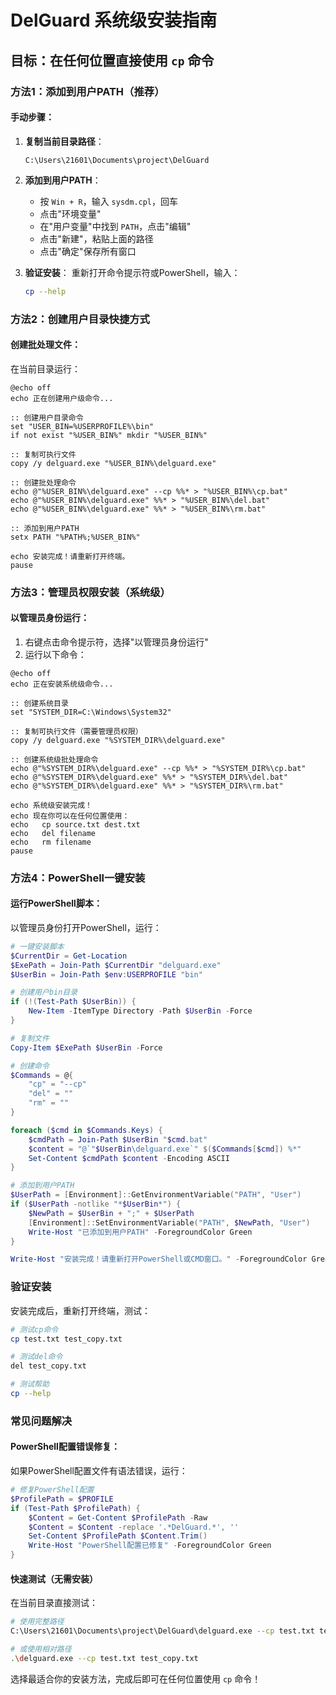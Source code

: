 # DelGuard 系统级安装指南

## 目标：在任何位置直接使用 `cp` 命令

### 方法1：添加到用户PATH（推荐）

#### 手动步骤：
1. **复制当前目录路径**：
   ```
   C:\Users\21601\Documents\project\DelGuard
   ```

2. **添加到用户PATH**：
   - 按 `Win + R`，输入 `sysdm.cpl`，回车
   - 点击"环境变量"
   - 在"用户变量"中找到 `PATH`，点击"编辑"
   - 点击"新建"，粘贴上面的路径
   - 点击"确定"保存所有窗口

3. **验证安装**：
   重新打开命令提示符或PowerShell，输入：
   ```bash
   cp --help
   ```

### 方法2：创建用户目录快捷方式

#### 创建批处理文件：
在当前目录运行：
```batch
@echo off
echo 正在创建用户级命令...

:: 创建用户目录命令
set "USER_BIN=%USERPROFILE%\bin"
if not exist "%USER_BIN%" mkdir "%USER_BIN%"

:: 复制可执行文件
copy /y delguard.exe "%USER_BIN%\delguard.exe"

:: 创建批处理命令
echo @"%USER_BIN%\delguard.exe" --cp %%* > "%USER_BIN%\cp.bat"
echo @"%USER_BIN%\delguard.exe" %%* > "%USER_BIN%\del.bat"
echo @"%USER_BIN%\delguard.exe" %%* > "%USER_BIN%\rm.bat"

:: 添加到用户PATH
setx PATH "%PATH%;%USER_BIN%"

echo 安装完成！请重新打开终端。
pause
```

### 方法3：管理员权限安装（系统级）

#### 以管理员身份运行：
1. 右键点击命令提示符，选择"以管理员身份运行"
2. 运行以下命令：

```batch
@echo off
echo 正在安装系统级命令...

:: 创建系统目录
set "SYSTEM_DIR=C:\Windows\System32"

:: 复制可执行文件（需要管理员权限）
copy /y delguard.exe "%SYSTEM_DIR%\delguard.exe"

:: 创建系统级批处理命令
echo @"%SYSTEM_DIR%\delguard.exe" --cp %%* > "%SYSTEM_DIR%\cp.bat"
echo @"%SYSTEM_DIR%\delguard.exe" %%* > "%SYSTEM_DIR%\del.bat"
echo @"%SYSTEM_DIR%\delguard.exe" %%* > "%SYSTEM_DIR%\rm.bat"

echo 系统级安装完成！
echo 现在你可以在任何位置使用：
echo   cp source.txt dest.txt
echo   del filename
echo   rm filename
pause
```

### 方法4：PowerShell一键安装

#### 运行PowerShell脚本：
以管理员身份打开PowerShell，运行：

```powershell
# 一键安装脚本
$CurrentDir = Get-Location
$ExePath = Join-Path $CurrentDir "delguard.exe"
$UserBin = Join-Path $env:USERPROFILE "bin"

# 创建用户bin目录
if (!(Test-Path $UserBin)) {
    New-Item -ItemType Directory -Path $UserBin -Force
}

# 复制文件
Copy-Item $ExePath $UserBin -Force

# 创建命令
$Commands = @{
    "cp" = "--cp"
    "del" = ""
    "rm" = ""
}

foreach ($cmd in $Commands.Keys) {
    $cmdPath = Join-Path $UserBin "$cmd.bat"
    $content = "@`"$UserBin\delguard.exe`" $($Commands[$cmd]) %*"
    Set-Content $cmdPath $content -Encoding ASCII
}

# 添加到用户PATH
$UserPath = [Environment]::GetEnvironmentVariable("PATH", "User")
if ($UserPath -notlike "*$UserBin*") {
    $NewPath = $UserBin + ";" + $UserPath
    [Environment]::SetEnvironmentVariable("PATH", $NewPath, "User")
    Write-Host "已添加到用户PATH" -ForegroundColor Green
}

Write-Host "安装完成！请重新打开PowerShell或CMD窗口。" -ForegroundColor Green
```

### 验证安装

安装完成后，重新打开终端，测试：

```bash
# 测试cp命令
cp test.txt test_copy.txt

# 测试del命令
del test_copy.txt

# 测试帮助
cp --help
```

### 常见问题解决

#### PowerShell配置错误修复：
如果PowerShell配置文件有语法错误，运行：

```powershell
# 修复PowerShell配置
$ProfilePath = $PROFILE
if (Test-Path $ProfilePath) {
    $Content = Get-Content $ProfilePath -Raw
    $Content = $Content -replace '.*DelGuard.*', ''
    Set-Content $ProfilePath $Content.Trim()
    Write-Host "PowerShell配置已修复" -ForegroundColor Green
}
```

#### 快速测试（无需安装）
在当前目录直接测试：
```bash
# 使用完整路径
C:\Users\21601\Documents\project\DelGuard\delguard.exe --cp test.txt test_copy.txt

# 或使用相对路径
.\delguard.exe --cp test.txt test_copy.txt
```

选择最适合你的安装方法，完成后即可在任何位置使用 `cp` 命令！